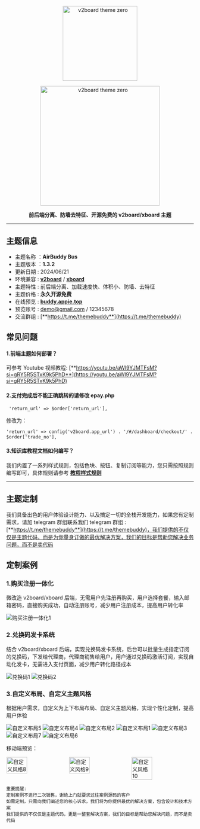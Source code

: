 <p align="center"><img src="https://github.com/vlesstop/v2board-theme-buddy/blob/main/AirBuddy.png?raw=true" alt="v2board theme zero" width="200" /></p>
<p align="center"><img src="https://raw.githubusercontent.com/vlesstop/v2board-theme-buddy/main/AirBuddy%20-%20Bus.png?raw=true" alt="v2board theme zero" width="320" /></p>
<p align="center"><b>前后端分离、防墙去特征、开源免费的 v2board/xboard 主题</b></p>


------------------------------

## 主题信息

*   主题名称 ：**AirBuddy Bus**
*   主题版本 ：**1.3.2**
*   更新日期 : 2024/06/21
*   环境兼容 : [**v2board**](https://github.com/wyx2685/v2board) / [**xboard**](https://github.com/cedar2025/Xboard)
*   主题特性 : 前后端分离、加载速度快、体积小、防墙、去特征
*   主题价格 : **永久开源免费**
*   在线预览 : [**buddy.appie.top**](https://buddy.appie.top/)
*   预览账号 : demo@gmail.com / 12345678
*   交流群组 : [**https://t.me/themebuddy**](https://t.me/themebuddy)

## 常见问题

#### 1.前端主题如何部署？

可参考 Youtube 视频教程: [**https://youtu.be/aWl9YJMTFsM?si=gRY5R5STxK9k5PhD**](https://youtu.be/aWl9YJMTFsM?si=gRY5R5STxK9k5PhD)

#### 2.支付完成后不能正确跳转的请修改 epay.php
```
 'return_url' => $order['return_url'], 
```
修改为：
```
'return_url' => config('v2board.app_url') . '/#/dashboard/checkout/' . $order['trade_no'], 
```

#### 3.知识库教程文档如何编写？

我们内置了一系列样式规则，包括色块、按钮、复制订阅等能力，您只需按照规则编写即可，具体规则请参考 [**教程样式规则**](教程样式规则.md)


------------------------------

## 主题定制

我们具备出色的用户体验设计能力、以及搞定一切的全栈开发能力，如果您有定制需求，请加 telegram 群组联系我们
telegram 群组 : [**https://t.me/themebuddy**](https://t.me/themebuddy)，我们提供的不仅仅是主题代码，而是为你量身订做的最优解决方案，我们的目标是帮助您解决业务问题，而不是卖代码

## 定制案例

### 1.购买注册一体化

微改造 v2board/xboard 后端，无需用户先注册再购买，用户选择套餐，输入邮箱密码，直接购买成功，自动注册账号，减少用户注册成本，提高用户转化率

![购买注册一体化1](custom01-01.jpg)

### 2.兑换码发卡系统

结合 v2board/xboard 后端，实现兑换码发卡系统，后台可以批量生成指定订阅的兑换码，下发给代理商，代理商销售给用户，用户通过兑换码激活订阅，实现自动化发卡，无需进入支付页面，减少用户转化路径成本

![兑换码1](custom02-01.png)
![兑换码2](custom02-02.png)

### 3.自定义布局、自定义主题风格

根据用户需求，自定义为上下布局布局、自定义主题风格，实现个性化定制，提高用户体验

![自定义布局5](custom3-5.jpg)
![自定义布局4](custom3-4.jpg)
![自定义布局2](custom3-2.jpg)
![自定义布局1](custom3-1.jpg)
![自定义布局3](custom3-3.jpg)
![自定义布局7](custom3-7.jpg)
![自定义布局6](custom3-6.jpg)

移动端预览：

<div style="display: flex; justify-content: space-around; align-items: flex-start;">
    <img src="custom3-8.jpg" alt="自定义风格8" width="33%">
    <img src="custom3-9.jpg" alt="自定义风格9" width="33%">
    <img src="custom3-10.jpg" alt="自定义风格10" width="33%">
</div>

```
重要提醒: 
定制案例不进行二次销售，谢绝上门就要求过往案例源码的客户
如需定制，只需向我们阐述您的核心诉求，我们将为你提供最优的解决方案，包含设计和技术方案
我们提供的不仅仅是主题代码，更是一整套解决方案，我们的目标是帮助您解决问题，而不是卖代码
```
